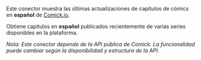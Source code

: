 Este conector muestra las últimas actualizaciones de capítulos de cómics en **español** de [Comick.io](https://comick.io).

Obtiene capítulos en **español** publicados recientemente de varias series disponibles en la plataforma.

*Nota: Este conector depende de la API pública de Comick. La funcionalidad puede cambiar según la disponibilidad y estructura de la API.* 